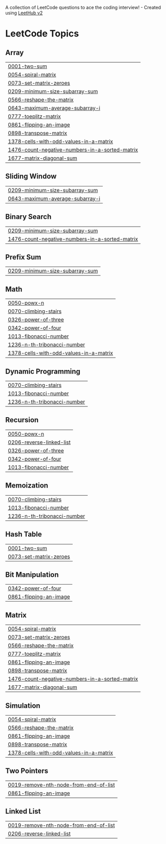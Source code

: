 A collection of LeetCode questions to ace the coding interview! - Created using [LeetHub v2](https://github.com/arunbhardwaj/LeetHub-2.0)
<!---LeetCode Topics Start-->
# LeetCode Topics
## Array
|  |
| ------- |
| [0001-two-sum](https://github.com/2203031241401/Leetcode/tree/master/0001-two-sum) |
| [0054-spiral-matrix](https://github.com/2203031241401/Leetcode/tree/master/0054-spiral-matrix) |
| [0073-set-matrix-zeroes](https://github.com/2203031241401/Leetcode/tree/master/0073-set-matrix-zeroes) |
| [0209-minimum-size-subarray-sum](https://github.com/2203031241401/Leetcode/tree/master/0209-minimum-size-subarray-sum) |
| [0566-reshape-the-matrix](https://github.com/2203031241401/Leetcode/tree/master/0566-reshape-the-matrix) |
| [0643-maximum-average-subarray-i](https://github.com/2203031241401/Leetcode/tree/master/0643-maximum-average-subarray-i) |
| [0777-toeplitz-matrix](https://github.com/2203031241401/Leetcode/tree/master/0777-toeplitz-matrix) |
| [0861-flipping-an-image](https://github.com/2203031241401/Leetcode/tree/master/0861-flipping-an-image) |
| [0898-transpose-matrix](https://github.com/2203031241401/Leetcode/tree/master/0898-transpose-matrix) |
| [1378-cells-with-odd-values-in-a-matrix](https://github.com/2203031241401/Leetcode/tree/master/1378-cells-with-odd-values-in-a-matrix) |
| [1476-count-negative-numbers-in-a-sorted-matrix](https://github.com/2203031241401/Leetcode/tree/master/1476-count-negative-numbers-in-a-sorted-matrix) |
| [1677-matrix-diagonal-sum](https://github.com/2203031241401/Leetcode/tree/master/1677-matrix-diagonal-sum) |
## Sliding Window
|  |
| ------- |
| [0209-minimum-size-subarray-sum](https://github.com/2203031241401/Leetcode/tree/master/0209-minimum-size-subarray-sum) |
| [0643-maximum-average-subarray-i](https://github.com/2203031241401/Leetcode/tree/master/0643-maximum-average-subarray-i) |
## Binary Search
|  |
| ------- |
| [0209-minimum-size-subarray-sum](https://github.com/2203031241401/Leetcode/tree/master/0209-minimum-size-subarray-sum) |
| [1476-count-negative-numbers-in-a-sorted-matrix](https://github.com/2203031241401/Leetcode/tree/master/1476-count-negative-numbers-in-a-sorted-matrix) |
## Prefix Sum
|  |
| ------- |
| [0209-minimum-size-subarray-sum](https://github.com/2203031241401/Leetcode/tree/master/0209-minimum-size-subarray-sum) |
## Math
|  |
| ------- |
| [0050-powx-n](https://github.com/2203031241401/Leetcode/tree/master/0050-powx-n) |
| [0070-climbing-stairs](https://github.com/2203031241401/Leetcode/tree/master/0070-climbing-stairs) |
| [0326-power-of-three](https://github.com/2203031241401/Leetcode/tree/master/0326-power-of-three) |
| [0342-power-of-four](https://github.com/2203031241401/Leetcode/tree/master/0342-power-of-four) |
| [1013-fibonacci-number](https://github.com/2203031241401/Leetcode/tree/master/1013-fibonacci-number) |
| [1236-n-th-tribonacci-number](https://github.com/2203031241401/Leetcode/tree/master/1236-n-th-tribonacci-number) |
| [1378-cells-with-odd-values-in-a-matrix](https://github.com/2203031241401/Leetcode/tree/master/1378-cells-with-odd-values-in-a-matrix) |
## Dynamic Programming
|  |
| ------- |
| [0070-climbing-stairs](https://github.com/2203031241401/Leetcode/tree/master/0070-climbing-stairs) |
| [1013-fibonacci-number](https://github.com/2203031241401/Leetcode/tree/master/1013-fibonacci-number) |
| [1236-n-th-tribonacci-number](https://github.com/2203031241401/Leetcode/tree/master/1236-n-th-tribonacci-number) |
## Recursion
|  |
| ------- |
| [0050-powx-n](https://github.com/2203031241401/Leetcode/tree/master/0050-powx-n) |
| [0206-reverse-linked-list](https://github.com/2203031241401/Leetcode/tree/master/0206-reverse-linked-list) |
| [0326-power-of-three](https://github.com/2203031241401/Leetcode/tree/master/0326-power-of-three) |
| [0342-power-of-four](https://github.com/2203031241401/Leetcode/tree/master/0342-power-of-four) |
| [1013-fibonacci-number](https://github.com/2203031241401/Leetcode/tree/master/1013-fibonacci-number) |
## Memoization
|  |
| ------- |
| [0070-climbing-stairs](https://github.com/2203031241401/Leetcode/tree/master/0070-climbing-stairs) |
| [1013-fibonacci-number](https://github.com/2203031241401/Leetcode/tree/master/1013-fibonacci-number) |
| [1236-n-th-tribonacci-number](https://github.com/2203031241401/Leetcode/tree/master/1236-n-th-tribonacci-number) |
## Hash Table
|  |
| ------- |
| [0001-two-sum](https://github.com/2203031241401/Leetcode/tree/master/0001-two-sum) |
| [0073-set-matrix-zeroes](https://github.com/2203031241401/Leetcode/tree/master/0073-set-matrix-zeroes) |
## Bit Manipulation
|  |
| ------- |
| [0342-power-of-four](https://github.com/2203031241401/Leetcode/tree/master/0342-power-of-four) |
| [0861-flipping-an-image](https://github.com/2203031241401/Leetcode/tree/master/0861-flipping-an-image) |
## Matrix
|  |
| ------- |
| [0054-spiral-matrix](https://github.com/2203031241401/Leetcode/tree/master/0054-spiral-matrix) |
| [0073-set-matrix-zeroes](https://github.com/2203031241401/Leetcode/tree/master/0073-set-matrix-zeroes) |
| [0566-reshape-the-matrix](https://github.com/2203031241401/Leetcode/tree/master/0566-reshape-the-matrix) |
| [0777-toeplitz-matrix](https://github.com/2203031241401/Leetcode/tree/master/0777-toeplitz-matrix) |
| [0861-flipping-an-image](https://github.com/2203031241401/Leetcode/tree/master/0861-flipping-an-image) |
| [0898-transpose-matrix](https://github.com/2203031241401/Leetcode/tree/master/0898-transpose-matrix) |
| [1476-count-negative-numbers-in-a-sorted-matrix](https://github.com/2203031241401/Leetcode/tree/master/1476-count-negative-numbers-in-a-sorted-matrix) |
| [1677-matrix-diagonal-sum](https://github.com/2203031241401/Leetcode/tree/master/1677-matrix-diagonal-sum) |
## Simulation
|  |
| ------- |
| [0054-spiral-matrix](https://github.com/2203031241401/Leetcode/tree/master/0054-spiral-matrix) |
| [0566-reshape-the-matrix](https://github.com/2203031241401/Leetcode/tree/master/0566-reshape-the-matrix) |
| [0861-flipping-an-image](https://github.com/2203031241401/Leetcode/tree/master/0861-flipping-an-image) |
| [0898-transpose-matrix](https://github.com/2203031241401/Leetcode/tree/master/0898-transpose-matrix) |
| [1378-cells-with-odd-values-in-a-matrix](https://github.com/2203031241401/Leetcode/tree/master/1378-cells-with-odd-values-in-a-matrix) |
## Two Pointers
|  |
| ------- |
| [0019-remove-nth-node-from-end-of-list](https://github.com/2203031241401/Leetcode/tree/master/0019-remove-nth-node-from-end-of-list) |
| [0861-flipping-an-image](https://github.com/2203031241401/Leetcode/tree/master/0861-flipping-an-image) |
## Linked List
|  |
| ------- |
| [0019-remove-nth-node-from-end-of-list](https://github.com/2203031241401/Leetcode/tree/master/0019-remove-nth-node-from-end-of-list) |
| [0206-reverse-linked-list](https://github.com/2203031241401/Leetcode/tree/master/0206-reverse-linked-list) |
<!---LeetCode Topics End-->